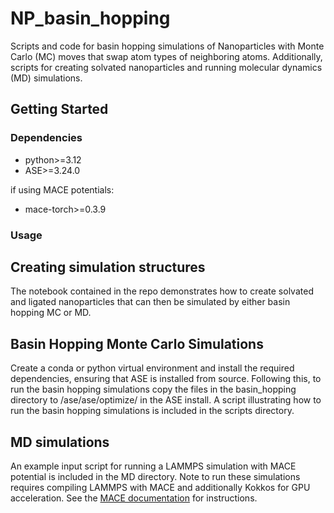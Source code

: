 # NP_basin_hopping

Scripts and code for basin hopping simulations of Nanoparticles with Monte Carlo (MC) moves that swap atom types of neighboring atoms. Additionally, scripts for creating solvated nanoparticles and running molecular dynamics (MD) simulations.


## Getting Started

### Dependencies

* python>=3.12
* ASE>=3.24.0 

if using MACE potentials:
* mace-torch>=0.3.9

### Usage

## Creating simulation structures

The notebook contained in the repo demonstrates how to create solvated and ligated nanoparticles that can then be simulated by 
either basin hopping MC or MD.

## Basin Hopping Monte Carlo Simulations
Create a conda or python virtual environment and install the required dependencies, ensuring that ASE is installed from source. 
Following this, to run the basin hopping simulations copy the files in the basin_hopping directory to /ase/ase/optimize/ in the 
ASE install. A script illustrating how to run the basin hopping simulations is included in the scripts directory.

## MD simulations

An example input script for running a LAMMPS simulation with MACE potential is included in the MD directory. Note to run these 
simulations requires compiling LAMMPS with MACE and additionally Kokkos for GPU acceleration. See the [MACE documentation](https://mace-docs.readthedocs.io/en/latest/guide/lammps.html) for instructions.


